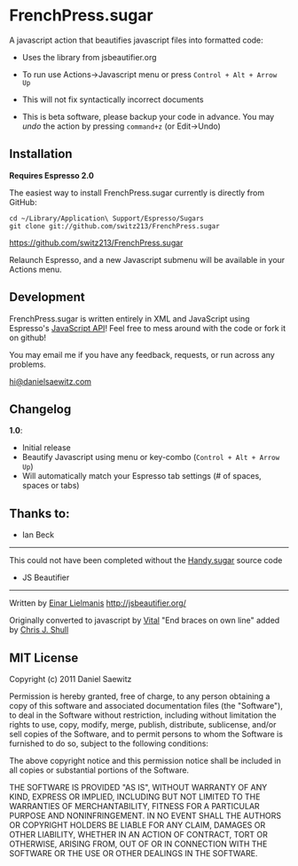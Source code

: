 # FrenchPress.sugar

A javascript action that beautifies javascript files into formatted code:

* Uses the library from jsbeautifier.org

* To run use Actions->Javascript menu or press `Control + Alt + Arrow Up`

* This will not fix syntactically incorrect documents

* This is beta software, please backup your code in advance. You may _undo_ the action by pressing `command+z` (or Edit->Undo)

## Installation

**Requires Espresso 2.0**

The easiest way to install FrenchPress.sugar currently is directly from GitHub:

    cd ~/Library/Application\ Support/Espresso/Sugars
    git clone git://github.com/switz213/FrenchPress.sugar

https://github.com/switz213/FrenchPress.sugar

Relaunch Espresso, and a new Javascript submenu will be available in your Actions menu.

## Development

FrenchPress.sugar is written entirely in XML and JavaScript using Espresso's [JavaScript API](http://wiki.macrabbit.com/index/JavaScriptActions/)! Feel free to mess around with the code or fork it on github!

You may email me if you have any feedback, requests, or run across any problems.

hi@danielsaewitz.com

## Changelog

**1.0**:

* Initial release
* Beautify Javascript using menu or key-combo (`Control + Alt + Arrow Up`)
* Will automatically match your Espresso tab settings (# of spaces, spaces or tabs)

## Thanks to:

* Ian Beck
---------------

This could not have been completed without the [Handy.sugar](http://github.com/onecrayon/Handy.sugar.git) source code

* JS Beautifier
---------------

Written by [Einar Lielmanis](mailto:einar@jsbeautifier.org)
	http://jsbeautifier.org/

Originally converted to javascript by [Vital](mailto:vital76@gmail.com)
"End braces on own line" added by [Chris J. Shull](mailto:chrisjshull@gmail.com)

## MIT License

Copyright (c) 2011 Daniel Saewitz

Permission is hereby granted, free of charge, to any person obtaining a copy of this software and associated documentation files (the "Software"), to deal in the Software without restriction, including without limitation the rights to use, copy, modify, merge, publish, distribute, sublicense, and/or sell copies of the Software, and to permit persons to whom the Software is furnished to do so, subject to the following conditions:

The above copyright notice and this permission notice shall be included in all copies or substantial portions of the Software.

THE SOFTWARE IS PROVIDED "AS IS", WITHOUT WARRANTY OF ANY KIND, EXPRESS OR IMPLIED, INCLUDING BUT NOT LIMITED TO THE WARRANTIES OF MERCHANTABILITY, FITNESS FOR A PARTICULAR PURPOSE AND NONINFRINGEMENT. IN NO EVENT SHALL THE AUTHORS OR COPYRIGHT HOLDERS BE LIABLE FOR ANY CLAIM, DAMAGES OR OTHER LIABILITY, WHETHER IN AN ACTION OF CONTRACT, TORT OR OTHERWISE, ARISING FROM, OUT OF OR IN CONNECTION WITH THE SOFTWARE OR THE USE OR OTHER DEALINGS IN THE SOFTWARE.
